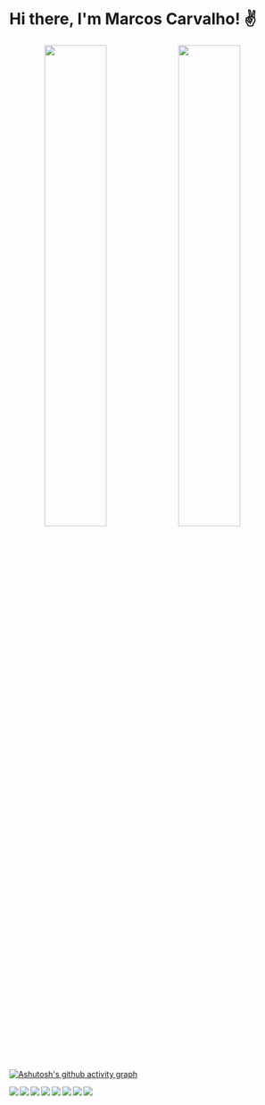 # Hi there, I'm Marcos Carvalho! ✌️

<div align="center">
<img align="left" width="47%" src="https://github-readme-stats.vercel.app/api?username=marcoscarvalhodev&show_icons=true&theme=aura_dark"/>
<img align="left" width="47%"  src="https://github-readme-stats.vercel.app/api/top-langs/?username=marcoscarvalhodev&layout=compact"/>
</div>

[![Ashutosh's github activity graph](https://github-readme-activity-graph.vercel.app/graph?username=marcoscarvalhodev&bg_color=ffffff&color=000000&line=f11e1e&point=ffffff&area=true&hide_border=true)](https://github.com/ashutosh00710/github-readme-activity-graph)

<img align="left" src="https://img.shields.io/badge/javascript-%23323330.svg?style=for-the-badge&logo=javascript&logoColor=%23F7DF1E"/>
<img align="left" src="https://img.shields.io/badge/typescript-%23007ACC.svg?style=for-the-badge&logo=typescript&logoColor=white"/>
<img align="left" src="https://img.shields.io/badge/react-%2320232a.svg?style=for-the-badge&logo=react&logoColor=%2361DAFB"/>
<img align="left" src="https://img.shields.io/badge/Next-black?style=for-the-badge&logo=next.js&logoColor=white"/>
<img align="left" src="https://img.shields.io/badge/redux-%23593d88.svg?style=for-the-badge&logo=redux&logoColor=white"/>
<img align="left" src="https://img.shields.io/badge/css3-%231572B6.svg?style=for-the-badge&logo=css3&logoColor=white"/>
<img align="left" src="https://img.shields.io/badge/styled--components-DB7093?style=for-the-badge&logo=styled-components&logoColor=white"/>
<img align="left" src="https://img.shields.io/badge/html5-%23E34F26.svg?style=for-the-badge&logo=html5&logoColor=white"/>




